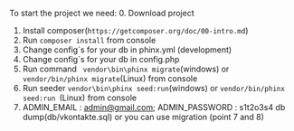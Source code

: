 To start the project we need:
  0. Download project
  1. Install composer(`https://getcomposer.org/doc/00-intro.md`)
  3. Run `composer install` from console
  4. Change config`s for your db in phinx.yml (development)
  5. Change config`s for your db in config.php
  6. Run command ` vendor\bin\phinx migrate`(windows) or `vendor/bin/phinx migrate`(Linux)  from console
  7. Run seeder ` vendor\bin\phinx seed:run `(windows) or `vendor/bin/phinx seed:run `(Linux)  from console
  8. ADMIN_EMAIL : admin@gmail.com; ADMIN_PASSWORD : s1t2o3s4
  db dump(db/vkontakte.sql) or you can use migration (point 7 and 8)
